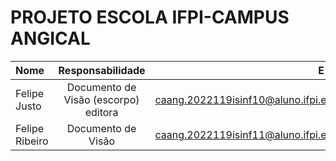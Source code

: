 # PROJETO ESCOLA IFPI-CAMPUS ANGICAL
|Nome | Responsabilidade | E-mail | 
| :---         |     :---:      |          ---: |      
| Felipe Justo | Documento de Visão (escorpo) editora    | caang.2022119isinf10@aluno.ifpi.edu.br 
| Felipe Ribeiro | Documento de Visão  | caang.2022119isinf11@aluno.ifpi.edu.br  
